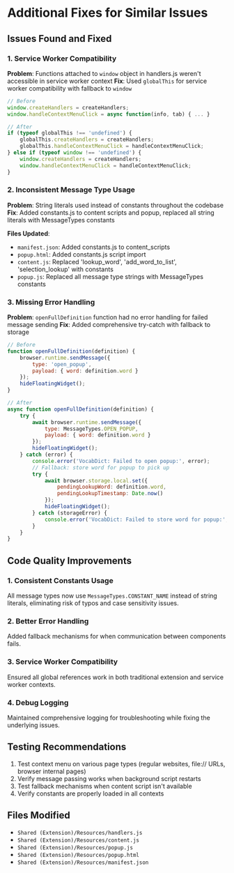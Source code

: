 # Additional Fixes for Similar Issues

## Issues Found and Fixed

### 1. Service Worker Compatibility
**Problem**: Functions attached to `window` object in handlers.js weren't accessible in service worker context
**Fix**: Used `globalThis` for service worker compatibility with fallback to `window`

```javascript
// Before
window.createHandlers = createHandlers;
window.handleContextMenuClick = async function(info, tab) { ... }

// After  
if (typeof globalThis !== 'undefined') {
    globalThis.createHandlers = createHandlers;
    globalThis.handleContextMenuClick = handleContextMenuClick;
} else if (typeof window !== 'undefined') {
    window.createHandlers = createHandlers;
    window.handleContextMenuClick = handleContextMenuClick;
}
```

### 2. Inconsistent Message Type Usage
**Problem**: String literals used instead of constants throughout the codebase
**Fix**: Added constants.js to content scripts and popup, replaced all string literals with MessageTypes constants

**Files Updated**:
- `manifest.json`: Added constants.js to content_scripts
- `popup.html`: Added constants.js script import
- `content.js`: Replaced 'lookup_word', 'add_word_to_list', 'selection_lookup' with constants
- `popup.js`: Replaced all message type strings with MessageTypes constants

### 3. Missing Error Handling
**Problem**: `openFullDefinition` function had no error handling for failed message sending
**Fix**: Added comprehensive try-catch with fallback to storage

```javascript
// Before
function openFullDefinition(definition) {
    browser.runtime.sendMessage({
        type: 'open_popup',
        payload: { word: definition.word }
    });
    hideFloatingWidget();
}

// After
async function openFullDefinition(definition) {
    try {
        await browser.runtime.sendMessage({
            type: MessageTypes.OPEN_POPUP,
            payload: { word: definition.word }
        });
        hideFloatingWidget();
    } catch (error) {
        console.error('VocabDict: Failed to open popup:', error);
        // Fallback: store word for popup to pick up
        try {
            await browser.storage.local.set({
                pendingLookupWord: definition.word,
                pendingLookupTimestamp: Date.now()
            });
            hideFloatingWidget();
        } catch (storageError) {
            console.error('VocabDict: Failed to store word for popup:', storageError);
        }
    }
}
```

## Code Quality Improvements

### 1. Consistent Constants Usage
All message types now use `MessageTypes.CONSTANT_NAME` instead of string literals, eliminating risk of typos and case sensitivity issues.

### 2. Better Error Handling
Added fallback mechanisms for when communication between components fails.

### 3. Service Worker Compatibility
Ensured all global references work in both traditional extension and service worker contexts.

### 4. Debug Logging
Maintained comprehensive logging for troubleshooting while fixing the underlying issues.

## Testing Recommendations

1. Test context menu on various page types (regular websites, file:// URLs, browser internal pages)
2. Verify message passing works when background script restarts
3. Test fallback mechanisms when content script isn't available
4. Verify constants are properly loaded in all contexts

## Files Modified

- `Shared (Extension)/Resources/handlers.js`
- `Shared (Extension)/Resources/content.js`  
- `Shared (Extension)/Resources/popup.js`
- `Shared (Extension)/Resources/popup.html`
- `Shared (Extension)/Resources/manifest.json`
